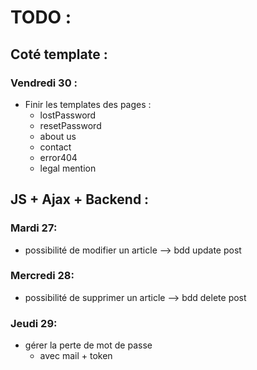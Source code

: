 # TODO : 
## Coté template : 

### Vendredi 30 : 
- Finir les templates des pages : 
  + lostPassword
  + resetPassword
  + about us
  + contact
  + error404
  + legal mention

## JS + Ajax + Backend : 
### Mardi 27: 
- possibilité de modifier un article --> bdd update post
### Mercredi 28: 
- possibilité de supprimer un article --> bdd delete post
### Jeudi 29: 
- gérer la perte de mot de passe
  - avec mail + token